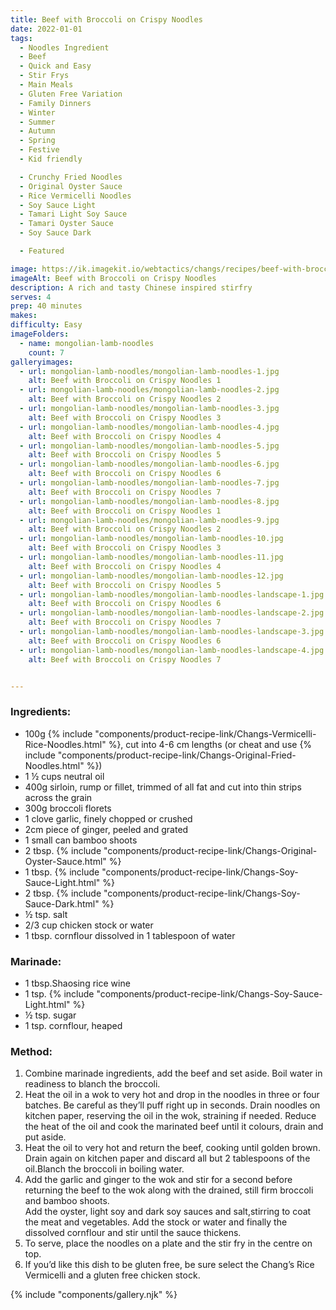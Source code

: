 ```yaml
---
title: Beef with Broccoli on Crispy Noodles
date: 2022-01-01
tags:
  - Noodles Ingredient
  - Beef
  - Quick and Easy
  - Stir Frys
  - Main Meals
  - Gluten Free Variation
  - Family Dinners
  - Winter
  - Summer
  - Autumn
  - Spring
  - Festive
  - Kid friendly

  - Crunchy Fried Noodles
  - Original Oyster Sauce
  - Rice Vermicelli Noodles
  - Soy Sauce Light
  - Tamari Light Soy Sauce
  - Tamari Oyster Sauce
  - Soy Sauce Dark

  - Featured

image: https://ik.imagekit.io/webtactics/changs/recipes/beef-with-broccoli-on-crispy-noodles/beef-with-broccoli-on-crispy-noodles-1.jpg
imageAlt: Beef with Broccoli on Crispy Noodles
description: A rich and tasty Chinese inspired stirfry
serves: 4
prep: 40 minutes 
makes: 
difficulty: Easy
imageFolders:
  - name: mongolian-lamb-noodles
    count: 7
galleryimages:
  - url: mongolian-lamb-noodles/mongolian-lamb-noodles-1.jpg
    alt: Beef with Broccoli on Crispy Noodles 1
  - url: mongolian-lamb-noodles/mongolian-lamb-noodles-2.jpg
    alt: Beef with Broccoli on Crispy Noodles 2
  - url: mongolian-lamb-noodles/mongolian-lamb-noodles-3.jpg
    alt: Beef with Broccoli on Crispy Noodles 3
  - url: mongolian-lamb-noodles/mongolian-lamb-noodles-4.jpg
    alt: Beef with Broccoli on Crispy Noodles 4
  - url: mongolian-lamb-noodles/mongolian-lamb-noodles-5.jpg
    alt: Beef with Broccoli on Crispy Noodles 5
  - url: mongolian-lamb-noodles/mongolian-lamb-noodles-6.jpg
    alt: Beef with Broccoli on Crispy Noodles 6
  - url: mongolian-lamb-noodles/mongolian-lamb-noodles-7.jpg
    alt: Beef with Broccoli on Crispy Noodles 7
  - url: mongolian-lamb-noodles/mongolian-lamb-noodles-8.jpg
    alt: Beef with Broccoli on Crispy Noodles 1
  - url: mongolian-lamb-noodles/mongolian-lamb-noodles-9.jpg
    alt: Beef with Broccoli on Crispy Noodles 2
  - url: mongolian-lamb-noodles/mongolian-lamb-noodles-10.jpg
    alt: Beef with Broccoli on Crispy Noodles 3
  - url: mongolian-lamb-noodles/mongolian-lamb-noodles-11.jpg
    alt: Beef with Broccoli on Crispy Noodles 4
  - url: mongolian-lamb-noodles/mongolian-lamb-noodles-12.jpg
    alt: Beef with Broccoli on Crispy Noodles 5
  - url: mongolian-lamb-noodles/mongolian-lamb-noodles-landscape-1.jpg
    alt: Beef with Broccoli on Crispy Noodles 6
  - url: mongolian-lamb-noodles/mongolian-lamb-noodles-landscape-2.jpg
    alt: Beef with Broccoli on Crispy Noodles 7
  - url: mongolian-lamb-noodles/mongolian-lamb-noodles-landscape-3.jpg
    alt: Beef with Broccoli on Crispy Noodles 6
  - url: mongolian-lamb-noodles/mongolian-lamb-noodles-landscape-4.jpg
    alt: Beef with Broccoli on Crispy Noodles 7


---
```




<div class="recipesingredient">
<h3>Ingredients:</h3>
<ul>
<li>100g {% include "components/product-recipe-link/Changs-Vermicelli-Rice-Noodles.html" %}, cut into 4-6 cm lengths (or cheat and use {% include "components/product-recipe-link/Changs-Original-Fried-Noodles.html" %})</li>
<li>1 ½ cups neutral oil</li>
<li>400g sirloin, rump or fillet, trimmed of all fat and cut into thin strips across the grain</li>
<li>300g broccoli florets</li>
<li>1 clove garlic, finely chopped or crushed</li>
<li>2cm piece of ginger, peeled and grated</li>
<li>1 small can bamboo shoots</li>
<li>2 tbsp. {% include "components/product-recipe-link/Changs-Original-Oyster-Sauce.html" %}</li>
<li>1 tbsp. {% include "components/product-recipe-link/Changs-Soy-Sauce-Light.html" %}</li>
<li>2 tbsp. {% include "components/product-recipe-link/Changs-Soy-Sauce-Dark.html" %}</li>
<li>½ tsp. salt</li>
<li>2/3 cup chicken stock or water</li>
<li>1 tbsp. cornflour dissolved in 1 tablespoon of water</li>
</ul>
<h3>Marinade:</h3>
<ul>
<li>1 tbsp.Shaosing rice wine</li>
<li>1 tsp. {% include "components/product-recipe-link/Changs-Soy-Sauce-Light.html" %}</li>
<li>½ tsp. sugar</li>
<li>1 tsp. cornflour, heaped</li>
</ul></div>



<div class="recipesmethod">
<h3>Method:</h3>
<ol>
<li>Combine marinade ingredients, add the beef and set aside. Boil water in readiness to blanch the broccoli.</li>
<li>Heat the oil in a wok to very hot and drop in the noodles in three or four batches. Be careful as they’ll puff right up in seconds. Drain noodles on kitchen paper, reserving the oil in the wok, straining if needed. Reduce the heat of the oil and cook the marinated beef until it colours, drain and put aside.</li>
<li>Heat the oil to very hot and return the beef, cooking until golden brown. Drain again on kitchen paper and discard all but 2 tablespoons of the oil.Blanch the broccoli in boiling water.</li>
<li>Add the garlic and ginger to the wok and stir for a second before returning the beef to the wok along with the drained, still firm broccoli and bamboo shoots.</li>
Add the oyster, light soy and dark soy sauces and salt,stirring to coat the meat and vegetables. Add the stock or water and finally the dissolved cornflour and stir until the sauce thickens.
<li>To serve, place the noodles on a plate and the stir fry in the centre on top.</li>
<li>If you’d like this dish to be gluten free, be sure select the Chang’s Rice Vermicelli and a gluten free chicken stock.</li>
</ol>
</div>



<div class="gallery">
{% include "components/gallery.njk" %}
</div>